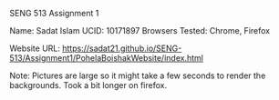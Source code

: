 SENG 513 Assignment 1

Name: Sadat Islam
UCID: 10171897
Browsers Tested: Chrome, Firefox

Website URL: https://sadat21.github.io/SENG-513/Assignment1/PohelaBoishakWebsite/index.html

Note: Pictures are large so it might take a few seconds to render the backgrounds. Took a bit longer on firefox. 